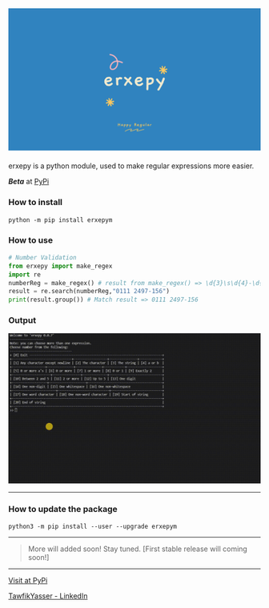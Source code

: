 ![erxepy-img](https://github.com/TawfikYasser/erxepy/blob/main/etc/erxepy-img.png)
---

erxepy is a python module, used to make regular expressions more easier.

_**Beta**_ at [PyPi](https://pypi.org/project/erxepym)

### How to install

```shell
python -m pip install erxepym
```

### How to use

```python
# Number Validation
from erxepy import make_regex
import re
numberReg = make_regex() # result from make_regex() => \d{3}\s\d{4}-\d{3}
result = re.search(numberReg,"0111 2497-156")
print(result.group()) # Match result => 0111 2497-156
```
### Output

![](https://github.com/TawfikYasser/erxepy/blob/main/etc/output-erxepy.gif)

---

### How to update the package

```shell
python3 -m pip install --user --upgrade erxepym
```

---

> More will added soon! Stay tuned. [First stable release will coming soon!]

---

[Visit at PyPi](https://pypi.org/project/erxepym/0.0.7)

[TawfikYasser - LinkedIn](https://www.linkedin.com/in/tawfikyasser)
